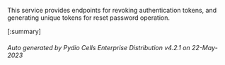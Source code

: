 






This service provides endpoints for revoking authentication tokens, and generating unique tokens for reset password operation.

[:summary]

###### Auto generated by Pydio Cells Enterprise Distribution v4.2.1 on 22-May-2023
